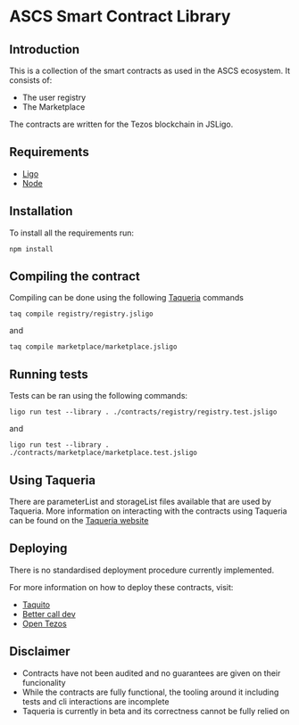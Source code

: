# ASCS Smart Contract Library

## Introduction

This is a collection of the smart contracts as used in the ASCS ecosystem. It consists of:

- The user registry
- The Marketplace

The contracts are written for the Tezos blockchain in JSLigo.

## Requirements

- [Ligo](https://ligolang.org/docs/intro/installation?lang=jsligo)
- [Node](https://github.com/nvm-sh/nvm)

## Installation

To install all the requirements run:

```shell
npm install
```

## Compiling the contract

Compiling can be done using the following [Taqueria](https://taqueria.io/) commands

```shell
taq compile registry/registry.jsligo
```

and

```shell
taq compile marketplace/marketplace.jsligo
```

## Running tests

Tests can be ran using the following commands:

```shell
ligo run test --library . ./contracts/registry/registry.test.jsligo
```

and

```shell
ligo run test --library . ./contracts/marketplace/marketplace.test.jsligo
```

## Using Taqueria

There are parameterList and storageList files available that are used by Taqueria. More information on interacting with the contracts using Taqueria can be found on the [Taqueria website](https://taqueria.io/)

## Deploying

There is no standardised deployment procedure currently implemented.

For more information on how to deploy these contracts, visit:

- [Taquito](https://taquito.io/docs/originate/)
- [Better call dev](https://better-call.dev/deploy)
- [Open Tezos](https://docs.tezos.com/smart-contracts/deploying)

## Disclaimer

- Contracts have not been audited and no guarantees are given on their funcionality
- While the contracts are fully functional, the tooling around it including tests and cli interactions are incomplete
- Taqueria is currently in beta and its correctness cannot be fully relied on


